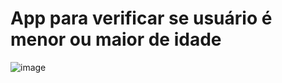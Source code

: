 <h1>App para verificar se usuário é menor ou maior de idade</h1>

![image](https://github.com/AnGabSS/PrimeiroAppAndroid/assets/129183227/39ae2517-9bc3-4ed9-9341-83eb6fa8f46f)

